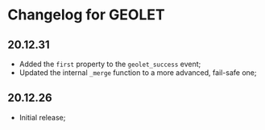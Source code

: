 # Changelog for GEOLET

## 20.12.31
* Added the `first` property to the `geolet_success` event;
* Updated the internal `_merge` function to a more advanced, fail-safe one;

## 20.12.26
* Initial release;
